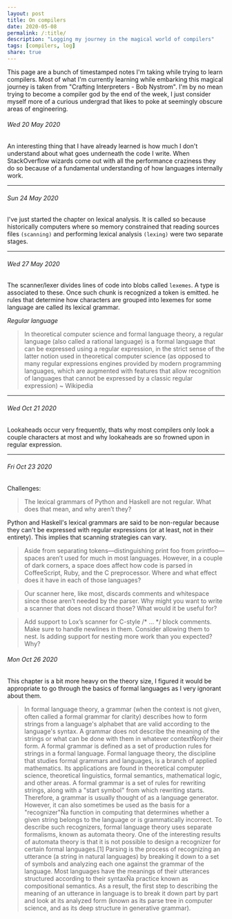 ```yaml
---
layout: post
title: On compilers
date: 2020-05-08
permalink: /:title/
description: "Logging my journey in the magical world of compilers"
tags: [compilers, log]
share: true
---
```


This page are a bunch of timestamped notes I'm taking while trying to learn compilers.
Most of what I'm currently learning while embarking this magical journey is taken from "Crafting
Interpreters - Bob Nystrom". I'm by no mean trying to become a compiler god by the end of the week, I
just consider myself more of a curious undergrad that likes to poke at seemingly obscure areas of
engineering.

###### Wed 20 May 2020 

An interesting thing that I have already learned is how much I don't understand about what goes
underneath the code I write. When StackOverflow wizards come out with all the performance craziness
they do so because of a fundamental understanding of how languages internally work.

---

###### Sun 24 May 2020

I've just started the chapter on lexical analysis. It is called so because historically computers where so
memory constrained that reading sources files `(scanning)` and performing lexical analysis `(lexing)`
were two separate stages.

---

###### Wed 27 May 2020

The scanner/lexer divides lines of code into blobs called `lexemes`. A type is associated to these.
Once such chunk is recognized a token is emitted.
he rules that determine how characters are grouped into lexemes for some language are called its lexical grammar.

_Regular language_
> In theoretical computer science and formal language theory, a regular language
(also called a rational language) is a formal language that can be expressed using a regular expression,
in the strict sense of the latter notion used in theoretical computer science (as opposed to many 
regular expressions engines provided by modern programming languages, which are augmented with
features that allow recognition of languages that cannot be expressed by a classic regular expression) ~ Wikipedia


---

###### Wed Oct 21 2020

Lookaheads occur very frequently, thats why most compilers only look a couple 
characters at most and why lookaheads are so frowned upon in regular expression.

---

###### Fri Oct 23 2020

Challenges:

> The lexical grammars of Python and Haskell are not regular. What does that mean, and why aren’t they?

Python and Haskell's lexical grammars are said to be non-regular because they
can't be expressed with regular expressions (or at least, not in their entirety).
This implies that scanning strategies can vary.

> Aside from separating tokens—distinguishing print foo from printfoo—spaces aren’t used for much in most languages. However, in a couple of dark corners, a space does affect how code is parsed in CoffeeScript, Ruby, and the C preprocessor. Where and what effect does it have in each of those languages?

> Our scanner here, like most, discards comments and whitespace since those aren’t needed by the parser. Why might you want to write a scanner that does not discard those? What would it be useful for?

> Add support to Lox’s scanner for C-style /* ... */ block comments. Make sure to handle newlines in them. Consider allowing them to nest. Is adding support for nesting more work than you expected? Why?

###### Mon Oct 26 2020

This chapter is a bit more heavy on the theory size, I figured it would be appropriate to go through the basics of formal languages as I very ignorant about them.

> In formal language theory, a grammar (when the context is not given, often called a formal grammar for clarity) describes how to form strings from a language's alphabet that are valid according to the language's syntax. A grammar does not describe the meaning of the strings or what can be done with them in whatever contextÑonly their form. A formal grammar is defined as a set of production rules for strings in a formal language.
> Formal language theory, the discipline that studies formal grammars and languages, is a branch of applied mathematics. Its applications are found in theoretical computer science, theoretical linguistics, formal semantics, mathematical logic, and other areas.
> A formal grammar is a set of rules for rewriting strings, along with a "start symbol" from which rewriting starts. Therefore, a grammar is usually thought of as a language generator. However, it can also sometimes be used as the basis for a "recognizer"Ña function in computing that determines whether a given string belongs to the language or is grammatically incorrect. To describe such recognizers, formal language theory uses separate formalisms, known as automata theory. One of the interesting results of automata theory is that it is not possible to design a recognizer for certain formal languages.[1] Parsing is the process of recognizing an utterance (a string in natural languages) by breaking it down to a set of symbols and analyzing each one against the grammar of the language. Most languages have the meanings of their utterances structured according to their syntaxÑa practice known as compositional semantics. As a result, the first step to describing the meaning of an utterance in language is to break it down part by part and look at its analyzed form (known as its parse tree in computer science, and as its deep structure in generative grammar). 
